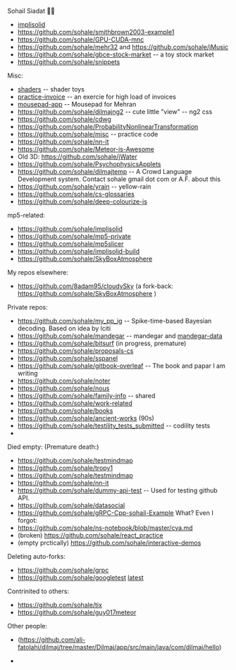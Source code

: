 Sohail Siadat 🌟✨

- [implisolid](https://github.com/sohale/implisolid)
- https://github.com/sohale/smithbrown2003-example1
- https://github.com/sohale/GPU-CUDA-mnc
- https://github.com/sohale/mehr32 and https://github.com/sohale/jMusic
- https://github.com/sohale/gbce-stock-market -- a toy stock market
- https://github.com/sohale/snippets

Misc:
- [shaders](https://github.com/sohale/shaders) -- shader toys
- [practice-invoice](https://github.com/sohale/practice-invoice) -- an exercie for high load of invoices
- [mousepad-app](https://github.com/sohale/mousepad-app) -- Mousepad for Mehran
- https://github.com/sohale/dilmajng2 -- cute little "view" -- ng2 css
- https://github.com/sohale/cdwg
- https://github.com/sohale/ProbabilityNonlinearTransformation
- https://github.com/sohale/misc -- practice code
- https://github.com/sohale/nn-it
- https://github.com/sohale/Meteor-is-Awesome
- Old 3D: https://github.com/sohale/jWater
- https://github.com/sohale/PsychophysicsApplets
- https://github.com/sohale/dilmajtemp -- A Crowd Language Development system. Contact sohale gmail dot com or A.F. about this
- https://github.com/sohale/yrain -- yellow-rain
- https://github.com/sohale/cs-glossaries
- https://github.com/sohale/deep-colourize-js

mp5-related:
- https://github.com/sohale/implisolid
- https://github.com/sohale/mp5-private
- https://github.com/sohale/mp5slicer
- https://github.com/sohale/implisolid-build
- https://github.com/sohale/SkyBoxAtmosphere

My repos elsewhere:
- https://github.com/8adam95/cloudySky (a fork-back: https://github.com/sohale/SkyBoxAtmosphere )

Private repos:
- https://github.com/sohale/my_pp_ig -- Spike-time-based Bayesian decoding. Based on idea by lciti
- https://github.com/sohale/mandegar -- mandegar and [mandegar-data](https://github.com/sohale/mandegar-data)
- https://github.com/sohale/bitsurf (in progress, premature)
- https://github.com/sohale/proposals-cs
- https://github.com/sohale/sspanel
- https://github.com/sohale/gitbook-overleaf -- The book and papar I am writing
- https://github.com/sohale/noter
- https://github.com/sohale/nous
- https://github.com/sohale/family-info -- shared
- https://github.com/sohale/work-related
- https://github.com/sohale/books
- https://github.com/sohale/ancient-works (90s)
- https://github.com/sohale/testility_tests_submitted -- codility tests
- 
Died empty:
(Premature death:)
- https://github.com/sohale/testmindmap
- https://github.com/sohale/tropy1
- https://github.com/sohale/testmindmap
- https://github.com/sohale/nn-it
- https://github.com/sohale/dummy-api-test -- Used for testing github API.
- https://github.com/sohale/datasocial
- https://github.com/sohale/gRPC-Cpp-sohail-Example
What? Even I forgot:
- https://github.com/sohale/ns-notebook/blob/master/cva.md
- (broken) https://github.com/sohale/react_practice
- (empty prctically) https://github.com/sohale/interactive-demos

Deleting auto-forks:
- https://github.com/sohale/grpc
- https://github.com/sohale/googletest [latest](https://github.com/sohale/googletest/commit/ecd530865cefdfa7dea58e84f6aa1b548950363d)

Contrinited to others:
- https://github.com/sohale/tix
- https://github.com/sohale/guy017meteor

Other people:
- (https://github.com/ali-fatolahi/dilmaj/tree/master/Dilmaj/app/src/main/java/com/dilmaj/hello)

- 
